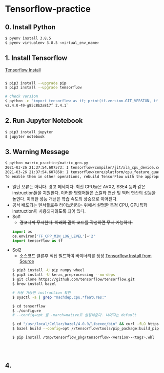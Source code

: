 # Tensorflow-practice

## 0. Install Python
```bash
$ pyenv install 3.8.5
$ pyenv virtualenv 3.8.5 <virtual_env_name>
```

## 1. Install Tensorflow
[Tensorflow Install](https://www.tensorflow.org/install/pip?hl=ko#macos)
```bash

$ pip3 install --upgrade pip
$ pip3 install --upgrade tensorflow

# check version
$ python -c "import tensorflow as tf; print(tf.version.GIT_VERSION, tf.version.VERSION)"
v2.4.0-49-g85c8b2a817f 2.4.1`
```

## 2. Run Jupyter Notebook
```bash
$ pip3 install jupyter 
$ jupyter notebook
```

## 3. Warning Message
```bash
$ python matrix_practice/matrix_gen.py
2021-03-26 21:37:54.607573: I tensorflow/compiler/jit/xla_cpu_device.cc:41] Not creating XLA devices, tf_xla_enable_xla_devices not set
2021-03-26 21:37:54.607858: I tensorflow/core/platform/cpu_feature_guard.cc:142] This TensorFlow binary is optimized with oneAPI Deep Neural Network Library (oneDNN) to use the following CPU instructions in performance-critical operations:  AVX2 FMA
To enable them in other operations, rebuild TensorFlow with the appropriate compiler flags.
``` 
- 일단 오류는 아니다. 경고 메세지다. 최신 CPU들은 AVX2, SSE4 등과 같은 instruction들을 지원한다. 이러한 명령어들은 스칼라 연산 및 벡터 연산의 성능을 높인다. 이러한 성능 개선은 학습 속도의 상승으로 이어진다.
- 공식 배포되는 텐서플로우 라이브러리는 위에서 설명한 특정 CPU, GPU특화 instruction이 사용되지않도록 되어 있다. 
- Sol1
	- ~~경고니까 무시한다. 아래와 같이 코드를 작성하면 무시 가능하다.~~
	```python
	import os
	os.environ['TF_CPP_MIN_LOG_LEVEL']='2'
	import tensorflow as tf
	```
- Sol2
	- 소스코드 클론후 직접 빌드하여 바이너리를 생성
	[Tensorflow Install from Source](https://www.tensorflow.org/install/source?hl=ko#macos_1)
	```bash
	$ pip3 install -U pip numpy wheel
	$ pip3 install -U keras_preprocessing --no-deps
	$ git clone https://github.com/tensorflow/tensorflow.git
	$ brew install bazel

	# 사용 가능한 instruction 확인
	$ sysctl -a | grep "machdep.cpu.*features:"

	$ cd tensorflow
	$ ./configure
	# --config=opt 를 -march=native로 설정해준다. 나머지는 default
	
	$ cd "/usr/local/Cellar/bazel/4.0.0/libexec/bin" && curl -fLO https://releases.bazel.build/3.7.2/release/bazel-3.7.2-darwin-x86_64 && chmod +x bazel-3.7.2-darwin-x86_64
	$ bazel build --config=opt //tensorflow/tools/pip_package:build_pip_package

	$ pip install /tmp/tensorflow_pkg/tensorflow-<version>-<tags>.whl
	




	```	 

## 4. 
